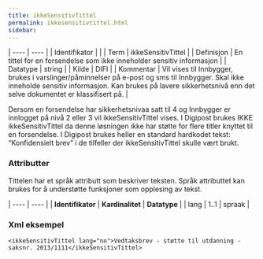```yaml
---
title: ikkeSensitivTittel
permalink: ikkesensitivtittel.html
sidebar:
---
```


| ---- | ---- |
| Identifikator |  |
| Term | ikkeSensitivTittel |
| Definisjon | En tittel for en forsendelse som ikke inneholder sensitiv informasjon |
| Datatype | string |
| Kilde | DIFI |
| Kommentar | Vil vises til Innbygger, brukes i varslinger/påminnelser på e-post og sms til Innbygger. Skal ikke inneholde sensitiv informasjon. Kan brukes på lavere sikkerhetsnivå enn det selve dokumentet er klassifisert på. | 

Dersom en forsendelse har sikkerhetsnivaa satt til 4 og Innbygger er innlogget på nivå 2 eller 3 vil ikkeSensitivTittel vises.
I Digipost brukes IKKE ikkeSensitivTittel da denne løsningen ikke har støtte for flere titler knyttet til en forsendelse. I Digipost brukes heller en standard hardkodet tekst: “Konfidensielt brev” i de tilfeller der ikkeSensitivTittel skulle vært brukt.

### Attributter

Tittelen har et språk attributt som beskriver teksten. Språk attributtet kan brukes for å understøtte funksjoner som opplesing av tekst.

| ---- | ---- |
| **Identifikator** | **Kardinalitet** | **Datatype** |
| lang              | 1..1             | spraak       |


### Xml eksempel

```
<ikkeSensitivTittel lang="no">Vedtaksbrev - støtte til utdanning - saksnr. 2013/1111</ikkeSensitivTittel>
```

